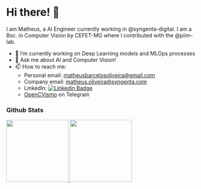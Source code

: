 # Hi there! 👋

I am Matheus, a AI Engineer currently working in @syngenta-digital. I am a Bsc. in Computer Vision by CEFET-MG where I contributed with the @piim-lab. 

<!--
**mathbarc/mathbarc** is a ✨ _special_ ✨ repository because its `README.md` (this file) appears on your GitHub profile.

Here are some ideas to get you started:


- 🌱 I’m currently learning ...
- 👯 I’m looking to collaborate on ...
- 🤔 I’m looking for help with ...
- ⚡ Fun fact: ...
- 😄 Pronouns: ...
-->

- 🔭 I’m currently working on Deep Learning models and MLOps processes
- 💬 Ask me about AI and Computer Vision!
- 📫 How to reach me: 
  - Personal email: <a href=mailto:matheusbarcelosoliveira@gmail.com>matheusbarcelosoliveira@gmail.com</a>
  - Company email: <a href=matheus.oliveira@syngenta.com>matheus.oliveira@syngenta.com</a>
  - LinkedIn: [![Linkedin Badge](https://img.shields.io/badge/-LinkedIn-blue?style=flat-square&logo=Linkedin&logoColor=white&link=https://www.linkedin.com/in/mathbarc)](https://www.linkedin.com/in/mathbarc)
  - [OpenCVismo](https://t.me/opencvBrasil) on Telegram


### Github Stats

<a href="#">
  <img src="https://github-readme-stats.vercel.app/api?username=mathbarc&show_icons=true&count_private=true&theme=merko" height="165">
  <img src="https://github-readme-stats.vercel.app/api/top-langs/?username=mathbarc&layout=compact&theme=merko&hide=css,html,jupyter%20notebook" height = "165">
</a>
